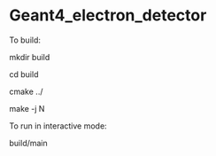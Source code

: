 # Geant4_electron_detector

To build:

mkdir build

cd build

cmake ../

make -j N

To run in interactive mode:

build/main

